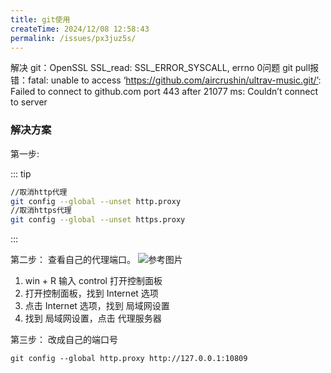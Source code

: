 ```yaml
---
title: git使用
createTime: 2024/12/08 12:58:43
permalink: /issues/px3juz5s/
---
```


解决 git：OpenSSL SSL_read: SSL_ERROR_SYSCALL, errno 0问题
git pull报错：fatal: unable to access ‘https://github.com/aircrushin/ultrav-music.git/’: Failed to connect to github.com port 443 after 21077 ms: Couldn’t connect to server

### 解决方案
第一步:


::: tip 
```sh
//取消http代理
git config --global --unset http.proxy
//取消https代理 
git config --global --unset https.proxy
```
:::

第二步：
查看自己的代理端口。
![参考图片](/images/image-20241208130403514.png)
1. win + R 输入 control 打开控制面板
2. 打开控制面板，找到 Internet 选项
3. 点击 Internet 选项，找到 局域网设置
4. 找到 局域网设置，点击 代理服务器


第三步：
改成自己的端口号

` git config --global http.proxy http://127.0.0.1:10809 `

